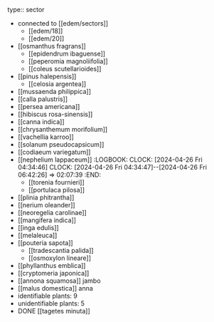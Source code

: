 type:: sector

- connected to [[edem/sectors]]
	- [[edem/18]]
	- [[edem/20]]
- [[osmanthus fragrans]]
	- [[epidendrum ibaguense]]
	- [[peperomia magnoliifolia]]
	- [[coleus scutellarioides]]
- [[pinus halepensis]]
	- [[celosia argentea]]
- [[mussaenda philippica]]
- [[calla palustris]]
- [[persea americana]]
- [[hibiscus rosa-sinensis]]
- [[canna indica]]
- [[chrysanthemum morifolium]]
- [[vachellia karroo]]
- [[solanum pseudocapsicum]]
- [[codiaeum variegatum]]
- [[nephelium lappaceum]]
  :LOGBOOK:
  CLOCK: [2024-04-26 Fri 04:34:46]
  CLOCK: [2024-04-26 Fri 04:34:47]--[2024-04-26 Fri 06:42:26] =>  02:07:39
  :END:
	- [[torenia fournieri]]
	- [[portulaca pilosa]]
- [[plinia phitrantha]]
- [[nerium oleander]]
- [[neoregelia carolinae]]
- [[mangifera indica]]
- [[inga edulis]]
- [[melaleuca]]
- [[pouteria sapota]]
	- [[tradescantia palida]]
	- [[osmoxylon lineare]]
- [[phyllanthus emblica]]
- [[cryptomeria japonica]]
- [[annona squamosa]] jambo
- [[malus domestica]] anna
- identifiable plants: 9
- unidentifiable plants: 5
- DONE [[tagetes minuta]]